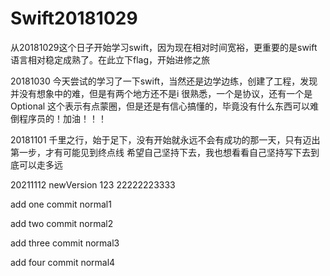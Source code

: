 # Swift20181029
从20181029这个日子开始学习swift，因为现在相对时间宽裕，更重要的是swift语言相对稳定成熟了。在此立下flag，开始进修之旅

20181030 
今天尝试的学习了一下swift，当然还是边学边练，创建了工程，发现并没有想象中的难，但是有两个地方还不是i 很熟悉，一个是协议，还有一个是Optional 这个表示有点蒙圈，但是还是有信心搞懂的，毕竟没有什么东西可以难倒程序员的！加油！！！


20181101
千里之行，始于足下，没有开始就永远不会有成功的那一天，只有迈出第一步，才有可能见到终点线
希望自己坚持下去，我也想看看自己坚持写下去到底可以走多远 

20211112  newVersion
123
22222223333

add one commit normal1

add two commit normal2

add three commit normal3

add four commit normal4

